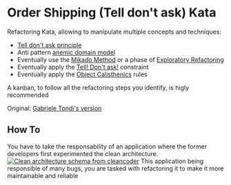 # Order Shipping (Tell don't ask) Kata
Refactoring Kata, allowing to manipulate multiple concepts and techniques:

- [Tell don't ask principle](https://martinfowler.com/bliki/TellDontAsk.html)
- Anti pattern [anemic domain model](https://martinfowler.com/bliki/AnemicDomainModel.html)
- Eventually use the [Mikado Method](https://www.methodsandtools.com/archive/mikado.php) or a phase of [Exploratory Refactoring](https://understandlegacycode.com/blog/demine-codebase-with-exploratory-refactoring/)
- Eventually apply the [Tell! Don't ask!](https://kata-log.rocks/tell-dont-ask) constraint
- Eventually apply the [Object Calisthenics](https://williamdurand.fr/2013/06/03/object-calisthenics/) rules

A kanban, to follow all the refactoring steps you identify, is higly recommended

Original: [Gabriele Tondi's version](https://github.com/racingDeveloper/tell-dont-ask-kata)

## How To
You have to take the responsability of an application where the former developers first experimented the clean architecture.
[![Clean architecture schema from cleancoder](https://blog.cleancoder.com/uncle-bob/images/2012-08-13-the-clean-architecture/CleanArchitecture.jpg)](https://blog.cleancoder.com/uncle-bob/2012/08/13/the-clean-architecture.html)
This application being responsible of many bugs, you are tasked with refactoring it to make it more maintainable and reliable
